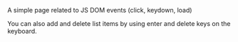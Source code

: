 A simple page related to JS DOM events (click, keydown, load)

You can also add and delete list items by using enter and delete keys on the keyboard. 
